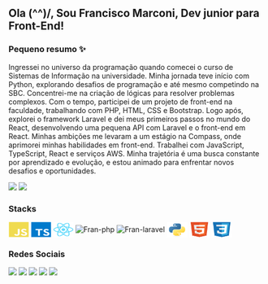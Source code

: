 ## Ola (^^)/, Sou Francisco Marconi, Dev junior para Front-End!
### Pequeno resumo ✨
Ingressei no universo da programação quando comecei o curso de Sistemas de Informação na universidade. Minha jornada teve início com Python, explorando desafios de programação e até mesmo competindo na SBC. Concentrei-me na criação de lógicas para resolver problemas complexos. Com o tempo, participei de um projeto de front-end na faculdade, trabalhando com PHP, HTML, CSS e Bootstrap. Logo após, explorei o framework Laravel e dei meus primeiros passos no mundo do React, desenvolvendo uma pequena API com Laravel e o front-end em React. Minhas ambições me levaram a um estágio na Compass, onde aprimorei minhas habilidades em front-end. Trabalhei com JavaScript, TypeScript, React e serviços AWS. Minha trajetória é uma busca constante por aprendizado e evolução, e estou animado para enfrentar novos desafios e oportunidades. 

<div style="display: inline_block">
  <img height="170em" src="https://github-readme-stats.vercel.app/api?username=ProBeta12&show_icons=true&theme=tokyonight" />
  <img height="170em" src="https://github-readme-stats.vercel.app/api/top-langs/?username=ProBeta12&hide_progress=true&show_icons=true&theme=tokyonight" />
</div>

### Stacks
<div style="display: inline_block">
  <img align="center" alt="Fran-Js" height="30" width="40" src="https://raw.githubusercontent.com/devicons/devicon/master/icons/javascript/javascript-plain.svg">
  <img align="center" alt="Fran-Ts" height="30" width="40" src="https://raw.githubusercontent.com/devicons/devicon/master/icons/typescript/typescript-plain.svg">
  <img align="center" alt="Fran-React" height="30" width="40" src="https://raw.githubusercontent.com/devicons/devicon/master/icons/react/react-original.svg">
  <img align="center" alt="Fran-php" height="30" width="40" src="https://cdn.icon-icons.com/icons2/2415/PNG/512/php_plain_logo_icon_146397.png">
  <img align="center" alt="Fran-laravel" height="30" width="40" src="https://cdn.worldvectorlogo.com/logos/laravel-2.svg">
  <img align="center" alt="Fran-Python" height="30" width="40" src="https://raw.githubusercontent.com/devicons/devicon/master/icons/python/python-original.svg">
  <img align="center" alt="Fran-HTML" height="30" width="40" src="https://raw.githubusercontent.com/devicons/devicon/master/icons/html5/html5-original.svg">
  <img align="center" alt="Fran-CSS" height="30" width="40" src="https://raw.githubusercontent.com/devicons/devicon/master/icons/css3/css3-original.svg">
</div>

### Redes Sociais
<div> 
  <a href="https://www.linkedin.com/in/francisco-marconi-257a93252" target="_blank"><img src="https://img.shields.io/badge/-LinkedIn-%230077B5?style=for-the-badge&logo=linkedin&logoColor=white" target="_blank"></a> 
  <a href = "mailto:franciscomarconi19@gmail.com"><img src="https://img.shields.io/badge/-Gmail-EA4335?style=for-the-badge&logo=gmail&logoColor=white" target="_blank"></a>
  <a href="https://instagram.com/fran_marconi_s2" target="_blank"><img src="https://img.shields.io/badge/-Instagram-%23E4405F?style=for-the-badge&logo=instagram&logoColor=white" target="_blank"></a>
  <a href="https://www.facebook.com/franciscomarconi.vieiranunes" target="_blank"><img src="https://img.shields.io/badge/-facebook-3b5998?style=for-the-badge&logo=facebook&logoColor=white" target="_blank"></a> 
 <a href="https://discord.gg/projetobeta" target="_blank"><img src="https://img.shields.io/badge/Discord-7289DA?style=for-the-badge&logo=discord&logoColor=white" target="_blank"></a> 
  
  
  
</div>
